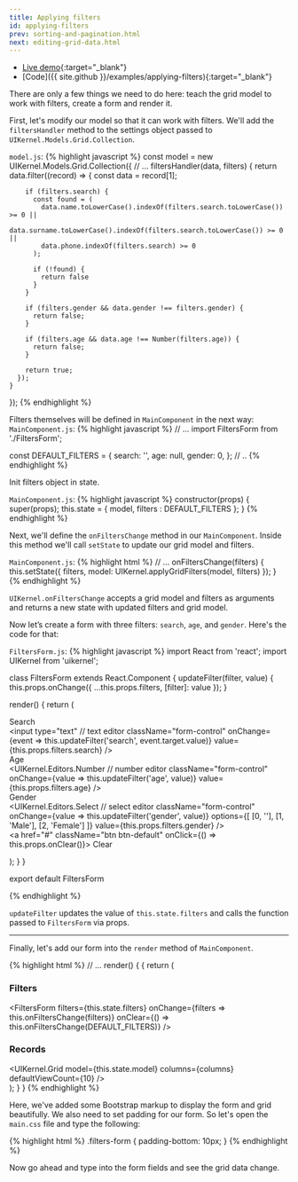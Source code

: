 ```yaml
---
title: Applying filters
id: applying-filters
prev: sorting-and-pagination.html
next: editing-grid-data.html
---
```

* [Live demo](/examples/applying-filters/){:target="_blank"}
* [Code]({{ site.github }}/examples/applying-filters){:target="_blank"}

There are only a few things we need to do here: teach the grid model to work with filters, create a form and render it.

First, let's modify our model so that it can work with filters. We'll add the `filtersHandler` method to the settings
object passed to `UIKernel.Models.Grid.Collection`.


`model.js`:
{% highlight javascript %}
const model = new UIKernel.Models.Grid.Collection({
  // ...
  filtersHandler(data, filters) {
      return data.filter((record) => {
        const data = record[1];

        if (filters.search) {
          const found = (
            data.name.toLowerCase().indexOf(filters.search.toLowerCase()) >= 0 ||
            data.surname.toLowerCase().indexOf(filters.search.toLowerCase()) >= 0 ||
            data.phone.indexOf(filters.search) >= 0
          );

          if (!found) {
            return false
          }
        }

        if (filters.gender && data.gender !== filters.gender) {
          return false;
        }

        if (filters.age && data.age !== Number(filters.age)) {
          return false;
        }

        return true;
      });
    }
});
{% endhighlight %}

Filters themselves will be defined in `MainComponent` in the next way:
 `MainComponent.js`:
 {% highlight javascript %}
 // ...
 import FiltersForm from './FiltersForm';

 const DEFAULT_FILTERS = {
   search: '',
   age: null,
   gender: 0,
 };
 // ..
  {% endhighlight %}

Init filters object in state.

`MainComponent.js`:
{% highlight javascript %}
 constructor(props) {
    super(props);
    this.state = {
      model,
      filters : DEFAULT_FILTERS
    };
  }
{% endhighlight %}


Next, we'll define the `onFiltersChange` method in our `MainComponent`.
Inside this method we'll call `setState` to update our grid model and filters.

`MainComponent.js`:
{% highlight html %}
// ...
onFiltersChange(filters) {
    this.setState({
      filters,
      model: UIKernel.applyGridFilters(model, filters)
    });
  }
{% endhighlight %}

`UIKernel.onFiltersChange` accepts a grid model and filters as arguments and returns a new state with updated filters and grid model.


Now let’s create a form with three filters: `search`, `age`, and `gender`. Here's the code for that:

`FiltersForm.js`:
{% highlight javascript %}
import React from 'react';
import UIKernel from 'uikernel';

class FiltersForm extends React.Component {
  updateFilter(filter, value) {
    this.props.onChange({
      ...this.props.filters,
      [filter]: value
    });
  }

  render() {
    return (
      <form className="filters-form form-horizontal">
        <div className="form-group">
          <label className="col-sm-3 control-label">Search</label>
          <div className="col-sm-9">
            <input
              type="text" // text editor
              className="form-control"
              onChange={event => this.updateFilter('search', event.target.value)}
              value={this.props.filters.search}
            />
          </div>
        </div>
        <div className="form-group">
          <label className="col-sm-3 control-label">Age</label>
          <div className="col-sm-9">
            <UIKernel.Editors.Number // number editor
              className="form-control"
              onChange={value => this.updateFilter('age', value)}
              value={this.props.filters.age}
            />
          </div>
        </div>
        <div className="form-group">
          <label className="col-sm-3 control-label">Gender</label>
          <div className="col-sm-9">
            <UIKernel.Editors.Select // select editor
              className="form-control"
              onChange={value => this.updateFilter('gender', value)}
              options={[
                [0, ''],
                [1, 'Male'],
                [2, 'Female']
              ]}
              value={this.props.filters.gender}
            />
          </div>
        </div>
        <div className="form-group">
          <div className="col-sm-offset-3 col-sm-9">
            <a href="#" className="btn btn-default" onClick={() => this.props.onClear()}>
              Clear
            </a>
          </div>
        </div>
      </form>
    );
  }
}

export default FiltersForm


{% endhighlight %}



`updateFilter` updates the value of `this.state.filters` and calls the function passed to `FiltersForm` via props.

---

Finally, let's add our form into the `render` method of `MainComponent`.

{% highlight html %}
// ...
  render() {
   {
      return (
        <div>
          <div className="panel panel-primary">
            <div className="panel-heading">
              <h3 className="panel-title">Filters</h3>
            </div>
            <div className="panel-body">
              <FiltersForm
                filters={this.state.filters}
                onChange={filters => this.onFiltersChange(filters)}
                onClear={() => this.onFiltersChange(DEFAULT_FILTERS)}
              />
            </div>
          </div>
          <div className="panel panel-info">
            <div className="panel-heading">
              <h3 className="panel-title">Records</h3>
            </div>
            <UIKernel.Grid
              model={this.state.model}
              columns={columns}
              defaultViewCount={10}
            />
          </div>
        </div>
      );
    }
  }
{% endhighlight %}

Here, we've added some Bootstrap markup to display the form and grid beautifully.
We also need to set padding for our form. So let's open the `main.css` file and type the following:

{% highlight html %}
.filters-form {
    padding-bottom: 10px;
}
{% endhighlight %}

Now go ahead and type into the form fields and see the grid data change.
